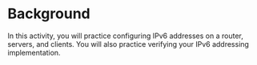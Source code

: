 # Background
In this activity, you will practice configuring IPv6 addresses on a router, servers, and clients. You will also practice verifying your IPv6 addressing implementation. 
